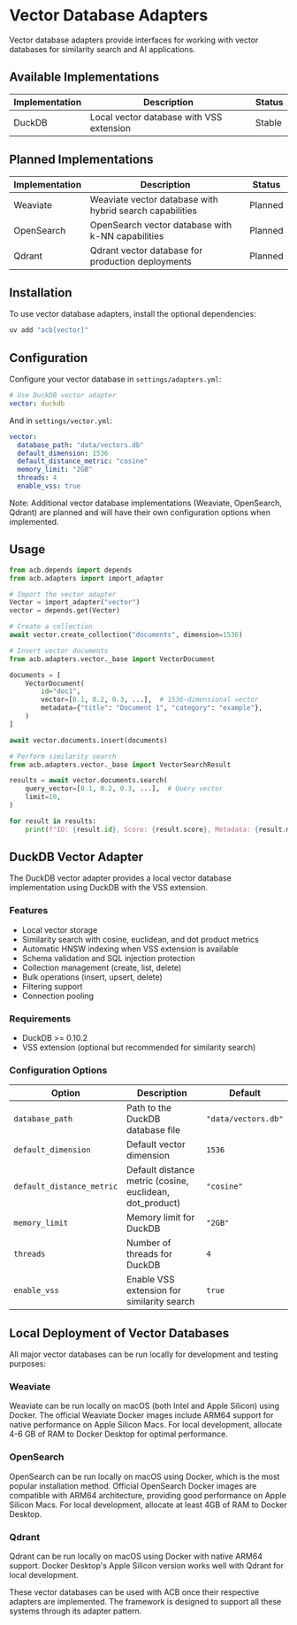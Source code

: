 # Vector Database Adapters

Vector database adapters provide interfaces for working with vector databases for similarity search and AI applications.

## Available Implementations

| Implementation | Description | Status |
| -------------- | ----------- | ------ |
| DuckDB | Local vector database with VSS extension | Stable |

## Planned Implementations

| Implementation | Description | Status |
| -------------- | ----------- | ------ |
| Weaviate | Weaviate vector database with hybrid search capabilities | Planned |
| OpenSearch | OpenSearch vector database with k-NN capabilities | Planned |
| Qdrant | Qdrant vector database for production deployments | Planned |

## Installation

To use vector database adapters, install the optional dependencies:

```bash
uv add "acb[vector]"
```

## Configuration

Configure your vector database in `settings/adapters.yml`:

```yaml
# Use DuckDB vector adapter
vector: duckdb
```

And in `settings/vector.yml`:

```yaml
vector:
  database_path: "data/vectors.db"
  default_dimension: 1536
  default_distance_metric: "cosine"
  memory_limit: "2GB"
  threads: 4
  enable_vss: true
```

Note: Additional vector database implementations (Weaviate, OpenSearch, Qdrant) are planned and will have their own configuration options when implemented.

## Usage

```python
from acb.depends import depends
from acb.adapters import import_adapter

# Import the vector adapter
Vector = import_adapter("vector")
vector = depends.get(Vector)

# Create a collection
await vector.create_collection("documents", dimension=1536)

# Insert vector documents
from acb.adapters.vector._base import VectorDocument

documents = [
    VectorDocument(
        id="doc1",
        vector=[0.1, 0.2, 0.3, ...],  # 1536-dimensional vector
        metadata={"title": "Document 1", "category": "example"},
    )
]

await vector.documents.insert(documents)

# Perform similarity search
from acb.adapters.vector._base import VectorSearchResult

results = await vector.documents.search(
    query_vector=[0.1, 0.2, 0.3, ...],  # Query vector
    limit=10,
)

for result in results:
    print(f"ID: {result.id}, Score: {result.score}, Metadata: {result.metadata}")
```

## DuckDB Vector Adapter

The DuckDB vector adapter provides a local vector database implementation using DuckDB with the VSS extension.

### Features

- Local vector storage
- Similarity search with cosine, euclidean, and dot product metrics
- Automatic HNSW indexing when VSS extension is available
- Schema validation and SQL injection protection
- Collection management (create, list, delete)
- Bulk operations (insert, upsert, delete)
- Filtering support
- Connection pooling

### Requirements

- DuckDB >= 0.10.2
- VSS extension (optional but recommended for similarity search)

### Configuration Options

| Option | Description | Default |
| ------ | ----------- | ------- |
| `database_path` | Path to the DuckDB database file | `"data/vectors.db"` |
| `default_dimension` | Default vector dimension | `1536` |
| `default_distance_metric` | Default distance metric (cosine, euclidean, dot_product) | `"cosine"` |
| `memory_limit` | Memory limit for DuckDB | `"2GB"` |
| `threads` | Number of threads for DuckDB | `4` |
| `enable_vss` | Enable VSS extension for similarity search | `true` |

## Local Deployment of Vector Databases

All major vector databases can be run locally for development and testing purposes:

### Weaviate

Weaviate can be run locally on macOS (both Intel and Apple Silicon) using Docker. The official Weaviate Docker images include ARM64 support for native performance on Apple Silicon Macs. For local development, allocate 4-6 GB of RAM to Docker Desktop for optimal performance.

### OpenSearch

OpenSearch can be run locally on macOS using Docker, which is the most popular installation method. Official OpenSearch Docker images are compatible with ARM64 architecture, providing good performance on Apple Silicon Macs. For local development, allocate at least 4GB of RAM to Docker Desktop.

### Qdrant

Qdrant can be run locally on macOS using Docker with native ARM64 support. Docker Desktop's Apple Silicon version works well with Qdrant for local development.

These vector databases can be used with ACB once their respective adapters are implemented. The framework is designed to support all these systems through its adapter pattern.
